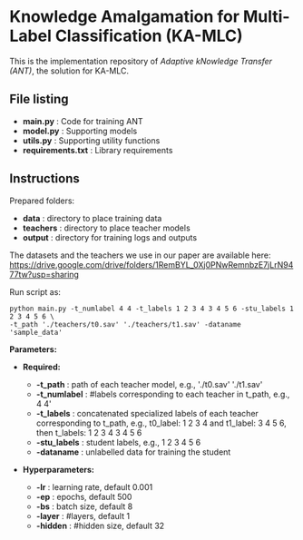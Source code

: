 # Knowledge Amalgamation for Multi-Label Classification (KA-MLC)
This is the implementation repository of <i>Adaptive kNowledge Transfer (ANT)</i>, the solution for KA-MLC.

## File listing

+ __main.py__ : Code for training ANT
+ __model.py__ : Supporting models
+ __utils.py__ : Supporting utility functions
+ __requirements.txt__ : Library requirements

## Instructions 

Prepared folders:

+ __data__ : directory to place training data
+ __teachers__ : directory to place teacher models
+ __output__ : directory for training logs and outputs 

The datasets and the teachers we use in our paper are available here: 
https://drive.google.com/drive/folders/1RemBYL_0Xj0PNwRemnbzE7jLrN9477tw?usp=sharing


Run script as:

    python main.py -t_numlabel 4 4 -t_labels 1 2 3 4 3 4 5 6 -stu_labels 1 2 3 4 5 6 \
    -t_path './teachers/t0.sav' './teachers/t1.sav' -dataname 'sample_data'   

<b>Parameters:</b>

+ __Required:__
  + __-t_path__ : path of each teacher model, e.g., './t0.sav' './t1.sav'
  + __-t_numlabel__ : #labels corresponding to each teacher in t_path, e.g., 4 4'
  + __-t_labels__ : concatenated specialized labels of each teacher corresponding to t_path, e.g., t0_label: 1 2 3 4 and t1_label: 3 4 5 6, then t_labels: 1 2 3 4 3 4 5 6
  + __-stu_labels__ : student labels, e.g., 1 2 3 4 5 6
  + __-dataname__ : unlabelled data for training the student

+ __Hyperparameters:__
  + __-lr__ : learning rate, default 0.001
  + __-ep__ : epochs, default 500
  + __-bs__ : batch size, default 8
  + __-layer__ : #layers, default 1
  + __-hidden__ : #hidden size, default 32

  
